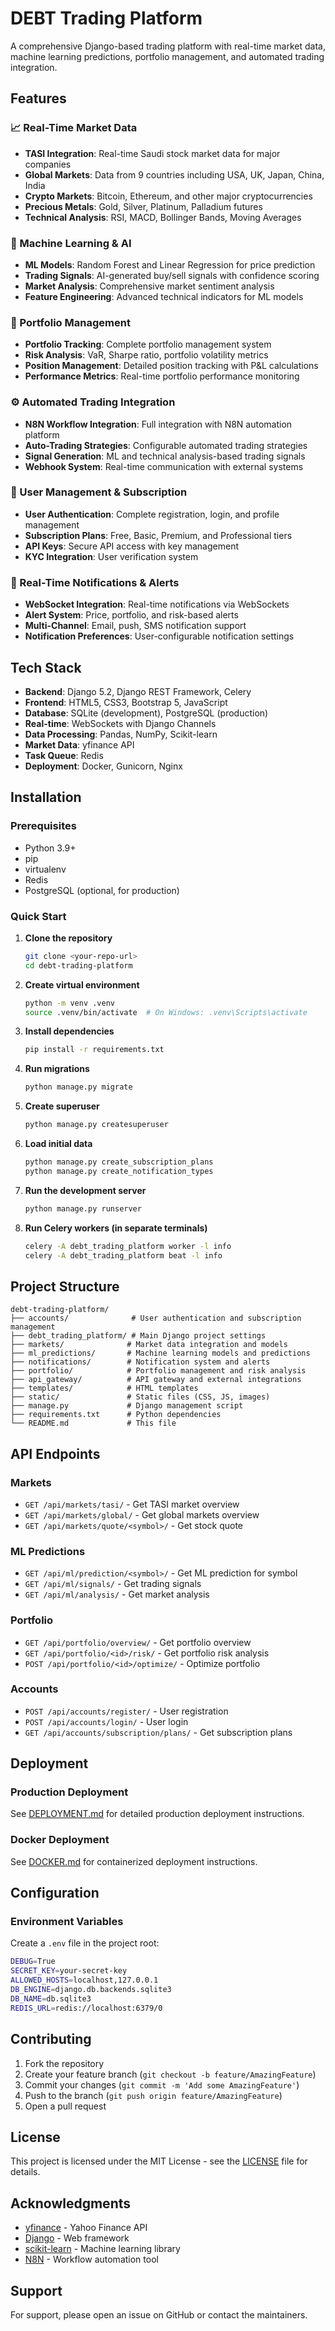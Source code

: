 # DEBT Trading Platform

A comprehensive Django-based trading platform with real-time market data, machine learning predictions, portfolio management, and automated trading integration.

## Features

### 📈 Real-Time Market Data
- **TASI Integration**: Real-time Saudi stock market data for major companies
- **Global Markets**: Data from 9 countries including USA, UK, Japan, China, India
- **Crypto Markets**: Bitcoin, Ethereum, and other major cryptocurrencies
- **Precious Metals**: Gold, Silver, Platinum, Palladium futures
- **Technical Analysis**: RSI, MACD, Bollinger Bands, Moving Averages

### 🤖 Machine Learning & AI
- **ML Models**: Random Forest and Linear Regression for price prediction
- **Trading Signals**: AI-generated buy/sell signals with confidence scoring
- **Market Analysis**: Comprehensive market sentiment analysis
- **Feature Engineering**: Advanced technical indicators for ML models

### 💼 Portfolio Management
- **Portfolio Tracking**: Complete portfolio management system
- **Risk Analysis**: VaR, Sharpe ratio, portfolio volatility metrics
- **Position Management**: Detailed position tracking with P&L calculations
- **Performance Metrics**: Real-time portfolio performance monitoring

### ⚙️ Automated Trading Integration
- **N8N Workflow Integration**: Full integration with N8N automation platform
- **Auto-Trading Strategies**: Configurable automated trading strategies
- **Signal Generation**: ML and technical analysis-based trading signals
- **Webhook System**: Real-time communication with external systems

### 👤 User Management & Subscription
- **User Authentication**: Complete registration, login, and profile management
- **Subscription Plans**: Free, Basic, Premium, and Professional tiers
- **API Keys**: Secure API access with key management
- **KYC Integration**: User verification system

### 🔔 Real-Time Notifications & Alerts
- **WebSocket Integration**: Real-time notifications via WebSockets
- **Alert System**: Price, portfolio, and risk-based alerts
- **Multi-Channel**: Email, push, SMS notification support
- **Notification Preferences**: User-configurable notification settings

## Tech Stack

- **Backend**: Django 5.2, Django REST Framework, Celery
- **Frontend**: HTML5, CSS3, Bootstrap 5, JavaScript
- **Database**: SQLite (development), PostgreSQL (production)
- **Real-time**: WebSockets with Django Channels
- **Data Processing**: Pandas, NumPy, Scikit-learn
- **Market Data**: yfinance API
- **Task Queue**: Redis
- **Deployment**: Docker, Gunicorn, Nginx

## Installation

### Prerequisites
- Python 3.9+
- pip
- virtualenv
- Redis
- PostgreSQL (optional, for production)

### Quick Start

1. **Clone the repository**
   ```bash
   git clone <your-repo-url>
   cd debt-trading-platform
   ```

2. **Create virtual environment**
   ```bash
   python -m venv .venv
   source .venv/bin/activate  # On Windows: .venv\Scripts\activate
   ```

3. **Install dependencies**
   ```bash
   pip install -r requirements.txt
   ```

4. **Run migrations**
   ```bash
   python manage.py migrate
   ```

5. **Create superuser**
   ```bash
   python manage.py createsuperuser
   ```

6. **Load initial data**
   ```bash
   python manage.py create_subscription_plans
   python manage.py create_notification_types
   ```

7. **Run the development server**
   ```bash
   python manage.py runserver
   ```

8. **Run Celery workers (in separate terminals)**
   ```bash
   celery -A debt_trading_platform worker -l info
   celery -A debt_trading_platform beat -l info
   ```

## Project Structure

```
debt-trading-platform/
├── accounts/              # User authentication and subscription management
├── debt_trading_platform/ # Main Django project settings
├── markets/              # Market data integration and models
├── ml_predictions/       # Machine learning models and predictions
├── notifications/        # Notification system and alerts
├── portfolio/            # Portfolio management and risk analysis
├── api_gateway/          # API gateway and external integrations
├── templates/            # HTML templates
├── static/               # Static files (CSS, JS, images)
├── manage.py             # Django management script
├── requirements.txt      # Python dependencies
└── README.md             # This file
```

## API Endpoints

### Markets
- `GET /api/markets/tasi/` - Get TASI market overview
- `GET /api/markets/global/` - Get global markets overview
- `GET /api/markets/quote/<symbol>/` - Get stock quote

### ML Predictions
- `GET /api/ml/prediction/<symbol>/` - Get ML prediction for symbol
- `GET /api/ml/signals/` - Get trading signals
- `GET /api/ml/analysis/` - Get market analysis

### Portfolio
- `GET /api/portfolio/overview/` - Get portfolio overview
- `GET /api/portfolio/<id>/risk/` - Get portfolio risk analysis
- `POST /api/portfolio/<id>/optimize/` - Optimize portfolio

### Accounts
- `POST /api/accounts/register/` - User registration
- `POST /api/accounts/login/` - User login
- `GET /api/accounts/subscription/plans/` - Get subscription plans

## Deployment

### Production Deployment
See [DEPLOYMENT.md](DEPLOYMENT.md) for detailed production deployment instructions.

### Docker Deployment
See [DOCKER.md](DOCKER.md) for containerized deployment instructions.

## Configuration

### Environment Variables
Create a `.env` file in the project root:

```bash
DEBUG=True
SECRET_KEY=your-secret-key
ALLOWED_HOSTS=localhost,127.0.0.1
DB_ENGINE=django.db.backends.sqlite3
DB_NAME=db.sqlite3
REDIS_URL=redis://localhost:6379/0
```

## Contributing

1. Fork the repository
2. Create your feature branch (`git checkout -b feature/AmazingFeature`)
3. Commit your changes (`git commit -m 'Add some AmazingFeature'`)
4. Push to the branch (`git push origin feature/AmazingFeature`)
5. Open a pull request

## License

This project is licensed under the MIT License - see the [LICENSE](LICENSE) file for details.

## Acknowledgments

- [yfinance](https://github.com/ranaroussi/yfinance) - Yahoo Finance API
- [Django](https://www.djangoproject.com/) - Web framework
- [scikit-learn](https://scikit-learn.org/) - Machine learning library
- [N8N](https://n8n.io/) - Workflow automation tool

## Support

For support, please open an issue on GitHub or contact the maintainers.